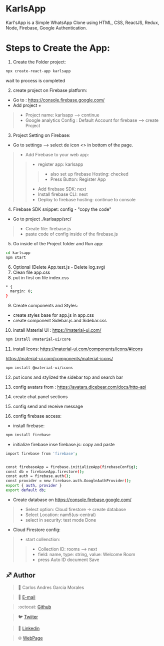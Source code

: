 # KarlsApp
Karl'sApp is a Simple WhatsApp Clone using HTML, CSS, ReactJS, Redux, Node, Firebase, Google Authentication.

# Steps to Create the App:

1. Create the Folder project:
```sh
npx create-react-app karlsapp
```
wait to process is completed

2. create project on Firebase platform:
- Go to : https://console.firebase.google.com/
- Add project +
> - Project name: karlsapp --> continue
> - Google analytics Config : Default Account for firebase --> create Project

3. Project Setting on Firebase:
- Go to settings --> select de icon <> in bottom of the page.
> - Add Firebase to your web app:
> > - register app: karlsapp
> > > - also set up firebase Hosting: checked
> > > - Press Button: Register App
> > - Add firebase SDK: next
> > - Install firebase CLI: next
> > - Deploy to firebase hosting: continue to console

4. Firebase SDK snippet: config - "copy the code"
- Go to project ./karlsapp/src/
> - Create file: firebase.js
> - paste code of config inside of the firebase.js


5. Go inside of the Project folder and Run app:
```sh
cd karlsapp
npm start
```
6. Optional (Delete App.test.js - Delete log.svg)
7. Clean file app.css
8. put in first on file index.css
```sh
* {
  margin: 0;
}
```
9. Create components and Styles:
- create styles base for app.js in app.css
- create component Sidebar.js and Sidebar.css

10. install Material UI : https://material-ui.com/
```sh
npm install @material-ui/core
```

11. install Icons: https://material-ui.com/components/icons/#icons

https://material-ui.com/components/material-icons/

```sh
npm install @material-ui/icons
```

12. put icons and stylized the sidebar top and search bar

13. config avatars from : https://avatars.dicebear.com/docs/http-api

14. create chat panel sections

15. config send and receive message

15. config firebase access:
- install firebase:
```sh
npm install firebase
```
- initialize firebase inse firebase.js: copy and paste

```sh
import firebase from 'firebase';


const firebaseApp = firebase.initializeApp(firebaseConfig);
const db = firebaseApp.firestore();
const auth = firebase.auth();
const provider = new firebase.auth.GoogleAuthProvider();
export { auth, provider }
export default db;
```

- Create database on https://console.firebase.google.com/
> - Select option: Cloud firestore -> create database
> - Select Location: nam5(us-central)
> - select in security: test mode
Done

- Cloud Firestore config:
> - start collenction:
> > - Collection ID: rooms --> next
> > - field: name, type: string, value: Welcome Room
> > - press Auto ID document
Save




## :sagittarius: Author

> :man: Carlos Andres Garcia Morales

> :e-mail: [E-mail](agzsoftsi@gmail.com)

> :octocat: [Github](https://github.com/agzsoftsi)

> :bird: [Twiiter](https://twitter.com/karlgarmor)

> :blue_book: [Linkedin](https://twitter.com/karlgarmor)

> :globe_with_meridians: [WebPage](https://www.agzsoftsi.tech/)
